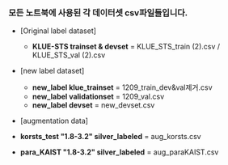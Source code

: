 ### 모든 노트북에 사용된 각 데이터셋 csv파일들입니다. 

- [Original label dataset] 
  - **KLUE-STS trainset & devset** = KLUE_STS_train (2).csv / KLUE_STS_val (2).csv
- [new label dataset]
  - **new_label klue_trainset** = 1209_train_dev&val제거.csv
  - **new_label validationset** = 1209_val.csv
  - **new_label devset** = new_devset.csv
  
- [augmentation data]
 - **korsts_test "1.8-3.2" silver_labeled** = aug_korsts.csv
 - **para_KAIST "1.8-3.2" silver_labeled** = aug_paraKAIST.csv
